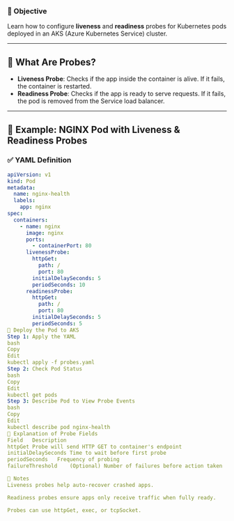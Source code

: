 ### 🎯 Objective

Learn how to configure **liveness** and **readiness** probes for Kubernetes pods deployed in an AKS (Azure Kubernetes Service) cluster.

---

## 🔹 What Are Probes?

- **Liveness Probe**: Checks if the app inside the container is alive. If it fails, the container is restarted.
- **Readiness Probe**: Checks if the app is ready to serve requests. If it fails, the pod is removed from the Service load balancer.

---

## 🧾 Example: NGINX Pod with Liveness & Readiness Probes

### ✅ YAML Definition

```yaml
apiVersion: v1
kind: Pod
metadata:
  name: nginx-health
  labels:
    app: nginx
spec:
  containers:
    - name: nginx
      image: nginx
      ports:
        - containerPort: 80
      livenessProbe:
        httpGet:
          path: /
          port: 80
        initialDelaySeconds: 5
        periodSeconds: 10
      readinessProbe:
        httpGet:
          path: /
          port: 80
        initialDelaySeconds: 5
        periodSeconds: 5
🔧 Deploy the Pod to AKS
Step 1: Apply the YAML
bash
Copy
Edit
kubectl apply -f probes.yaml
Step 2: Check Pod Status
bash
Copy
Edit
kubectl get pods
Step 3: Describe Pod to View Probe Events
bash
Copy
Edit
kubectl describe pod nginx-health
🧠 Explanation of Probe Fields
Field	Description
httpGet	Probe will send HTTP GET to container's endpoint
initialDelaySeconds	Time to wait before first probe
periodSeconds	Frequency of probing
failureThreshold	(Optional) Number of failures before action taken

📝 Notes
Liveness probes help auto-recover crashed apps.

Readiness probes ensure apps only receive traffic when fully ready.

Probes can use httpGet, exec, or tcpSocket.

